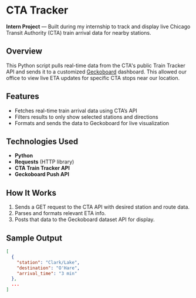 # CTA Tracker

**Intern Project** — Built during my internship to track and display live Chicago Transit Authority (CTA) train arrival data for nearby stations.

## Overview
This Python script pulls real-time data from the CTA's public Train Tracker API and sends it to a customized [Geckoboard](https://www.geckoboard.com/) dashboard. This allowed our office to view live ETA updates for specific CTA stops near our location.

## Features
- Fetches real-time train arrival data using CTA’s API
- Filters results to only show selected stations and directions
- Formats and sends the data to Geckoboard for live visualization

## Technologies Used
- **Python**
- **Requests** (HTTP library)
- **CTA Train Tracker API**
- **Geckoboard Push API**

## How It Works
1. Sends a GET request to the CTA API with desired station and route data.
2. Parses and formats relevant ETA info.
3. Posts that data to the Geckoboard dataset API for display.

## Sample Output
```json
[
  {
    "station": "Clark/Lake",
    "destination": "O'Hare",
    "arrival_time": "3 min"
  },
  ...
]
